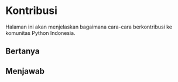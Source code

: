Kontribusi
==========

Halaman ini akan menjelaskan bagaimana cara-cara berkontribusi ke komunitas Python Indonesia.

Bertanya
--------

Menjawab
--------
